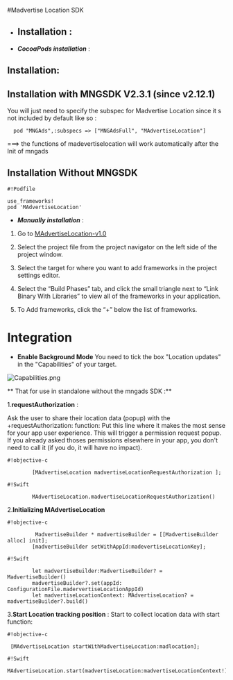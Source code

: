 #Madvertise Location SDK


*  ## Installation   :

* ***CocoaPods installation*** :

## Installation:
## Installation with MNGSDK V2.3.1 (since v2.12.1)
You will just need to specify the subspec for Madvertise Location since it s not included by default like so :

```
  pod "MNGAds",:subspecs => ["MNGAdsFull", "MAdvertiseLocation"]
```

 ===> the functions of madevertiselocation will work automatically after the Init of mngads 
## Installation Without MNGSDK
```
#!Podfile

use_frameworks! 
pod 'MAdvertiseLocation'
```



* ***Manually  installation*** : 

1. Go to [MAdvertiseLocation-v1.0](https://bitbucket.org/mngcorp/mngads-demo-ios/downloads/MAdvertiseLocation-v1.0.zip)

2. Select the project file from the project navigator on the left side of the project window.

3. Select the target for where you want to add frameworks in the project settings editor.

4. Select the “Build Phases” tab, and click the small triangle next to “Link Binary With Libraries” to view all of the frameworks in your application.

5. To Add frameworks, click the “+” below the list of frameworks.



# Integration #

* **Enable Background Mode**
You need to tick the box "Location updates" in the "Capabilities" of your target.

![Capabilities.png](https://bitbucket.org/repo/aen579/images/3460637221-Capabilities.png)


** That for  use  in standalone without the mngads SDK :** 


1.**requestAuthorization** :

Ask the user to share their location data (popup) with the +requestAuthorization: function:
 Put this line where it makes the most sense for your app user experience. This will trigger a permission request popup. If you already asked thoses permissions elsewhere in your app, you don't need to call it (if you do, it will have no impact).




```
#!objective-c

        [MAdvertiseLocation madvertiseLocationRequestAuthorization ];

```


```
#!Swift

        MAdvertiseLocation.madvertiseLocationRequestAuthorization()

```


2.**Initializing MAdvertiseLocation**




```
#!objective-c

         MadvertiseBuilder * madvertiseBuilder = [[MadvertiseBuilder alloc] init];
        [madvertiseBuilder setWithAppId:madevertiseLocationKey];
```
```
#!Swift

        let madvertiseBuilder:MadvertiseBuilder? =  MadvertiseBuilder()
        madvertiseBuilder?.set(appId: ConfigurationFile.madervertiseLocationAppId)
        let madvertiseLocationContext: MAdvertiseLocation? = madvertiseBuilder?.build()

```

3.**Start Location tracking position** :
Start to collect location data with start function:


```
#!objective-c

 [MAdvertiseLocation startWithMadvertiseLocation:madlocation];

```
```
#!Swift
  MAdvertiseLocation.start(madvertiseLocation:madvertiseLocationContext!)

```